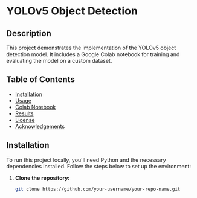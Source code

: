 # YOLOv5 Object Detection

## Description
This project demonstrates the implementation of the YOLOv5 object detection model. It includes a Google Colab notebook for training and evaluating the model on a custom dataset.

## Table of Contents
- [Installation](#installation)
- [Usage](#usage)
- [Colab Notebook](#colab-notebook)
- [Results](#results)
- [License](#license)
- [Acknowledgements](#acknowledgements)

## Installation
To run this project locally, you'll need Python and the necessary dependencies installed. Follow the steps below to set up the environment:

1. **Clone the repository:**
   ```bash
   git clone https://github.com/your-username/your-repo-name.git

